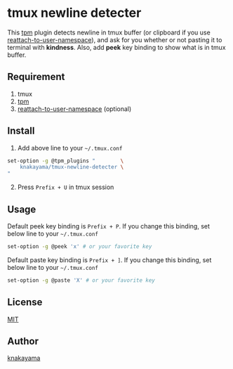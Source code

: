 tmux newline detecter
=====================

This [tpm](https://github.com/tmux-plugins/tpm) plugin detects newline in tmux buffer (or clipboard if you use [reattach-to-user-namespace](https://github.com/ChrisJohnsen/tmux-MacOSX-pasteboard)), and ask for you whether or not pasting it to terminal with **kindness**.
Also, add **peek** key binding to show what is in tmux buffer.

## Requirement

1. tmux
2. [tpm](https://github.com/tmux-plugins/tpm)
3. [reattach-to-user-namespace](https://github.com/ChrisJohnsen/tmux-MacOSX-pasteboard) (optional)

## Install

1. Add above line to your `~/.tmux.conf`

```bash
set-option -g @tpm_plugins "        \
    knakayama/tmux-newline-detecter \
"
```

2. Press `Prefix + U` in tmux session

## Usage

Default peek key binding is `Prefix + P`. If you change this binding, set below line to your `~/.tmux.conf`

```bash
set-option -g @peek 'x' # or your favorite key
```

Default paste key binding is `Prefix + ]`. If you change this binding, set below line to your `~/.tmux.conf`

```bash
set-option -g @paste 'X' # or your favorite key
```

## License

[MIT](http://knakayama.mit-license.org/)

## Author

[knakayama](https://github.com/knakayama)
